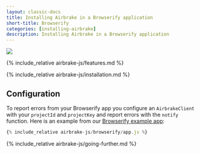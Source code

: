 ```yaml
---
layout: classic-docs
title: Installing Airbrake in a Browserify application
short-title: Browserify
categories: [installing-airbrake]
description: Installing Airbrake in a Browserify application
---
```


![](https://s3.amazonaws.com/document-resources/jsbrakeman.png)

{% include_relative airbrake-js/features.md %}

{% include_relative airbrake-js/installation.md %}

## Configuration

To report errors from your Browserify app you configure an `AirbrakeClient` with
your `projectId` and `projectKey` and report errors with the `notify` function.
Here is an example from our
[Browserify example app](https://github.com/airbrake/airbrake-js/tree/master/examples/browserify):

```js
{% include_relative airbrake-js/browserify/app.js %}
```

{% include_relative airbrake-js/going-further.md %}
